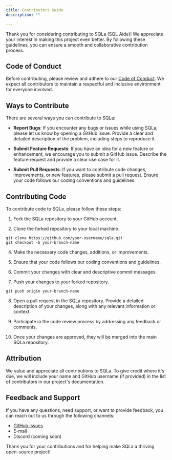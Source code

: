 ```yaml
---
title: Contributors Guide
description: ""

---
```


<!-- # Contribution Guidelines -->

Thank you for considering contributing to SQLa (SQL Aide)! We appreciate your
interest in making this project even better. By following these guidelines, you
can ensure a smooth and collaborative contribution process.

## Code of Conduct

Before contributing, please review and adhere to our
[Code of Conduct](link-to-code-of-conduct). We expect all contributors to
maintain a respectful and inclusive environment for everyone involved.

## Ways to Contribute

There are several ways you can contribute to SQLa:

- **Report Bugs**: If you encounter any bugs or issues while using SQLa, please
  let us know by opening a GitHub issue. Provide a clear and detailed
  description of the problem, including steps to reproduce it.

- **Submit Feature Requests**: If you have an idea for a new feature or
  enhancement, we encourage you to submit a GitHub issue. Describe the feature
  request and provide a clear use case for it.

- **Submit Pull Requests**: If you want to contribute code changes,
  improvements, or new features, please submit a pull request. Ensure your code
  follows our coding conventions and guidelines.

## Contributing Code

To contribute code to SQLa, please follow these steps:

1. Fork the SQLa repository to your GitHub account.

2. Clone the forked repository to your local machine.

```shell
git clone https://github.com/your-username/sqla.git
git checkout -b your-branch-name
```

4. Make the necessary code changes, additions, or improvements.

5. Ensure that your code follows our coding conventions and guidelines.

6. Commit your changes with clear and descriptive commit messages.

7. Push your changes to your forked repository.

```shell
git push origin your-branch-name
```

8. Open a pull request in the SQLa repository. Provide a detailed description of
   your changes, along with any relevant information or context.

9. Participate in the code review process by addressing any feedback or
   comments.

10. Once your changes are approved, they will be merged into the main SQLa
    repository.

## Attribution

We value and appreciate all contributions to SQLa. To give credit where it's
due, we will include your name and GitHub username (if provided) in the list of
contributors in our project's documentation.

## Feedback and Support

If you have any questions, need support, or want to provide feedback, you can
reach out to us through the following channels:

- [GitHub Issues](https://github.com/netspective-labs/sql-aide/issues)
- E-mail
- Discord (coming soon)

Thank you for your contributions and for helping make SQLa a thriving
open-source project!
